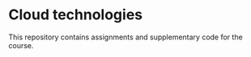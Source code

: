 # Cloud technologies

This repository contains assignments and supplementary code for the course.

 
